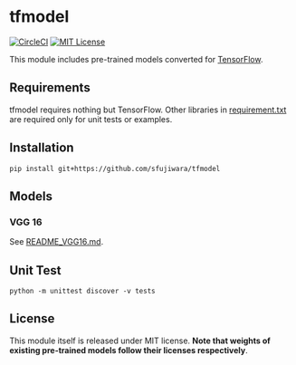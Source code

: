 # tfmodel

[![CircleCI](https://circleci.com/gh/sfujiwara/tfmodel.svg?style=svg)](https://circleci.com/gh/sfujiwara/tfmodel)
[![MIT License](http://img.shields.io/badge/license-MIT-blue.svg?style=flat)](LICENSE)

This module includes pre-trained models converted for [TensorFlow](https://www.tensorflow.org/).

## Requirements

tfmodel requires nothing but TensorFlow.
Other libraries in [requirement.txt](requirements.txt) are required only for unit tests or examples.

## Installation

```
pip install git+https://github.com/sfujiwara/tfmodel
```

## Models

### VGG 16

See [README_VGG16.md](README_VGG16.md).

## Unit Test

```
python -m unittest discover -v tests
```

## License

This module itself is released under MIT license.
**Note that weights of existing pre-trained models follow their licenses respectively**.